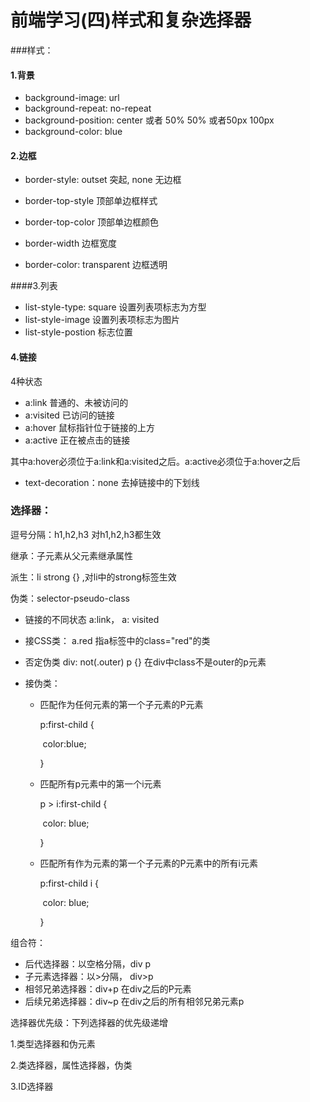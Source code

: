 # 前端学习(四)样式和复杂选择器

###样式：

#### 1.背景

- background-image: url
- background-repeat: no-repeat
- background-position: center 或者 50% 50% 或者50px 100px
- background-color: blue

#### 2.边框

- border-style: outset  突起, none 无边框

- border-top-style  顶部单边框样式

- border-top-color 顶部单边框颜色

- border-width 边框宽度

- border-color: transparent  边框透明

####3.列表

- list-style-type: square 设置列表项标志为方型
- list-style-image 设置列表项标志为图片
- list-style-postion 标志位置

#### 4.链接

4种状态

- a:link   普通的、未被访问的
- a:visited  已访问的链接
- a:hover  鼠标指针位于链接的上方
- a:active  正在被点击的链接

其中a:hover必须位于a:link和a:visited之后。a:active必须位于a:hover之后

- text-decoration：none 去掉链接中的下划线



### 选择器：

逗号分隔：h1,h2,h3    对h1,h2,h3都生效

继承：子元素从父元素继承属性

派生：li strong {}  ,对li中的strong标签生效

伪类：selector-pseudo-class    

- 链接的不同状态 a:link， a: visited

- 接CSS类： a.red 指a标签中的class="red"的类

- 否定伪类 div: not(.outer) p {}  在div中class不是outer的p元素

- 接伪类： 

  - 匹配作为任何元素的第一个子元素的P元素

    p:first-child {

    ​	color:blue;

    }

  - 匹配所有p元素中的第一个i元素

    p > i:first-child {

    ​	color: blue;

    }

  - 匹配所有作为元素的第一个子元素的P元素中的所有i元素

    p:first-child i {

    ​	color: blue;

    }

组合符：

- 后代选择器：以空格分隔，div p
- 子元素选择器：以>分隔， div>p
- 相邻兄弟选择器：div+p 在div之后的P元素
- 后续兄弟选择器：div~p 在div之后的所有相邻兄弟元素p

选择器优先级：下列选择器的优先级递增

1.类型选择器和伪元素  

2.类选择器，属性选择器，伪类

3.ID选择器

